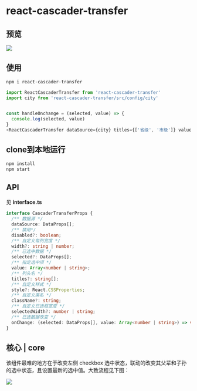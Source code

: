 # react-cascader-transfer

## 预览
<img src="https://raw.githubusercontent.com/lizhongzhen11/react-cascader-transfer/master/GIF.gif">

## 使用

```js
npm i react-cascader-transfer

import ReactCascaderTransfer from 'react-cascader-transfer'
import city from 'react-cascader-transfer/src/config/city'


const handleOnchange = (selected, value) => {
  console.log(selected, value)
}
<ReactCascaderTransfer dataSource={city} titles={['省级', '市级']} value={['11', '81', '321000', '320100', '120103', '513300']} onChange={handleOnchange}/>
```

## clone到本地运行
```js
npm install
npm start
```


## API
见 **interface.ts**
```ts
interface CascaderTransferProps {
  /** 数据源 */
  dataSource: DataProps[];
  /** 禁用*/
  disabled?: boolean;
  /** 自定义每列宽度 */
  width?: string | number;
  /** 已选中数据 */
  selected?: DataProps[];
  /** 指定选中项 */
  value: Array<number | string>;
  /** 列头名 */
  titles?: string[];
  /** 自定义样式 */
  style?: React.CSSProperties;
  /** 自定义类名 */
  className?: string;
  /** 自定义已选框宽度 */
  selectedWidth?: number | string;
  /** 已选数据改变 */
  onChange: (selected: DataProps[], value: Array<number | string>) => void
}
```

## 核心 | core

该组件最难的地方在于改变左侧 checkbox 选中状态，联动的改变其父辈和子孙的选中状态，且设置最新的选中值。大致流程见下图：

<img src="https://s1.ax1x.com/2020/08/04/awhSN8.png">